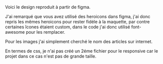 Voici le design reproduit à partir de figma.

J'ai remarqué que vous avez utilisé des heroicons dans figma, j'ai donc repris les mêmes heroicons pour rester fidéle à la maquette, par contre certaines îcones étaient custom, dans le code j'ai donc utilisé font-awesome pour les remplacer.

Pour les images j'ai simplement cherché le nom des articles sur internet.

En termes de css, je n'ai pas créé un 2éme fichier pour le responsive car le projet dans ce cas n'est pas de grande taille.
